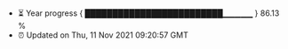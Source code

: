 - ⏳ Year progress { █████████████████████████▁▁▁▁▁ } 86.13 %
- ⏰ Updated on Thu, 11 Nov 2021 09:20:57 GMT

